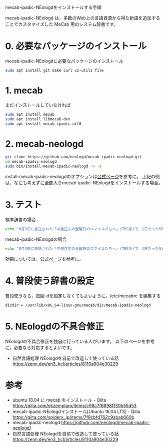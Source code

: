 mecab-ipadic-NEologdをインストールする手順

mecab-ipadic-NEologd は、多数のWeb上の言語資源から得た新語を追加することでカスタマイズした MeCab 用のシステム辞書です。

# 0. 必要なパッケージのインストール

mecab-ipadic-NEologdに必要なパッケージのインストール
```bash
sudo apt install git make curl xz-utils file
```

# 1. mecab
まだインストールしていなければ
```bash
sudo apt install mecab
sudo apt install libmecab-dev
sudo apt install mecab-ipadic-utf8
```

# 2. mecab-neologd

```bash
git clone https://github.com/neologd/mecab-ipadic-neologd.git
cd mecab-ipadic-neologd
sudo bin/install-mecab-ipadic-neologd -n -a
```

install-mecab-ipadic-neologdのオプションは[公式ページ](https://github.com/neologd/mecab-ipadic-neologd/blob/master/README.ja.md)を参考に。
上記の例は，なにも考えずに全部入りmecab-ipadic-NEologdをインストールする場合。

# 3. テスト

標準辞書の場合
```bash
echo "8月3日に放送された「中居正広の金曜日のスマイルたちへ」(TBS系)で、1日たった5分でぽっこりおなかを解消するというダイエット方法を紹介。キンタロー。のダイエットにも密着。" | mecab
```

mecab-ipadic-NEologdの場合
```bash
echo "8月3日に放送された「中居正広の金曜日のスマイルたちへ」(TBS系)で、1日たった5分でぽっこりおなかを解消するというダイエット方法を紹介。キンタロー。のダイエットにも密着。" | mecab -d /usr/lib/x86_64-linux-gnu/mecab/dic/mecab-ipadic-neologd
```

効果については，[公式ページ](https://github.com/neologd/mecab-ipadic-neologd/blob/master/README.ja.md)を参考に。

# 4. 普段使う辞書の設定
普段使うなら，毎回-dを設定しなくてもよいように，/etc/mecabrc を編集する

``` /etc/mecabrc
dicdir = /usr/lib/x86_64-linux-gnu/mecab/dic/mecab-ipadic-neologd
```

# 5. NEologdの不具合修正

NEologdの不具合修正を独自に行っている人がいます。
以下のページを参考に，必要なら対応するとよいです。
- 自然言語処理 NEologdを自前で改造して使っている話 https://zenn.dev/en3_hcl/articles/8110a904e30229

# 参考
- ubuntu 18.04 に mecab をインストール - Qiita https://qiita.com/ekzemplaro/items/c98c7f6698f130b55d53
- mecab-ipadic-NEologdインストール[Ubuntu 16.04 LTS] - Qiita https://qiita.com/spiderx_jp/items/7f8cbfd762c9abab660b
- mecab-ipadic-neologd https://github.com/neologd/mecab-ipadic-neologd/
- 自然言語処理 NEologdを自前で改造して使っている話 https://zenn.dev/en3_hcl/articles/8110a904e30229
